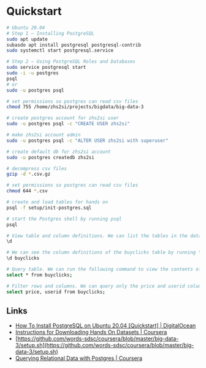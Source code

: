 # Quickstart

```bash
# Ubuntu 20.04
# Step 1 — Installing PostgreSQL
sudo apt update
subasdo apt install postgresql postgresql-contrib
sudo systemctl start postgresql.service

# Step 2 — Using PostgreSQL Roles and Databases
sudo service postgresql start
sudo -i -u postgres
psql
# or
sudo -u postgres psql
```

```bash
# set permissions so postgres can read csv files
chmod 755 /home/zhs2si/projects/bigdata/big-data-3

# create postgres account for zhs2si user
sudo -u postgres psql -c "CREATE USER zhs2si"

# make zhs2si account admin
sudo -u postgres psql -c "ALTER USER zhs2si with superuser"

# create default db for zhs2si account
sudo -u postgres createdb zhs2si

# decompress csv files
gzip -d *.csv.gz

# set permissions so postgres can read csv files
chmod 644 *.csv

# create and load tables for hands on
psql -f setup/init-postgres.sql
```

```bash
# start the Postgres shell by running psql
psql

# View table and column definitions. We can list the tables in the database with the \d command
\d

# We can see the column definitions of the buyclicks table by running \d buyclicks:
\d buyclicks

# Query table. We can run the following command to view the contents of the buyclicks table
select * from buyclicks;

# Filter rows and columns. We can query only the price and userid columns with the following command:
select price, userid from buyclicks;
```

## Links

* [How To Install PostgreSQL on Ubuntu 20.04 \[Quickstart\] | DigitalOcean](https://www.digitalocean.com/community/tutorials/how-to-install-postgresql-on-ubuntu-20-04-quickstart)
* [Instructions for Downloading Hands On Datasets | Coursera](https://www.coursera.org/learn/big-data-integration-processing/supplement/r8sXi/instructions-for-downloading-hands-on-datasets)
* [https://github.com/words-sdsc/coursera/blob/master/big-data-3/setup.sh](https://github.com/words-sdsc/coursera/blob/master/big-data-3/setup.sh)
* [Querying Relational Data with Postgres | Coursera](https://www.coursera.org/learn/big-data-integration-processing/supplement/OORny/querying-relational-data-with-postgres)
